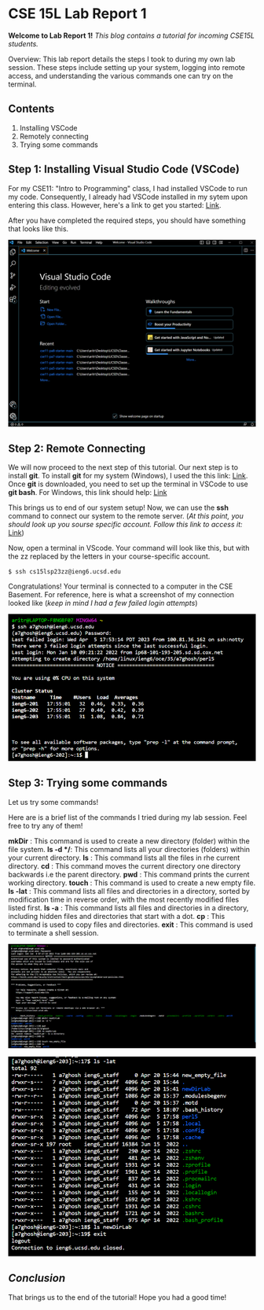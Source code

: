 CSE 15L Lab Report 1
====================
**Welcome to Lab Report 1!** *This blog contains a tutorial for incoming CSE15L students.*


Overview: This lab report details the steps I took to during my own lab session. These steps include setting up your system, logging into remote access, and understanding the various commands one can try on the terminal.


Contents
--------

1. Installing VSCode
2. Remotely connecting
3. Trying some commands


Step 1: Installing Visual Studio Code (VSCode)
------------------------------------

For my CSE11: "Intro to Programming" class, I had installed VSCode to run my code. Consequently, I already had VSCode installed in my sytem upon entering this class. 
However, here's a link to get you started: [Link](https://code.visualstudio.com/).

After you have completed the required steps, you should have something that looks like this.


![Image](VSCode_Screenshot.png)

Step 2: Remote Connecting
-------------------------

We will now proceed to the next step of this tutorial. Our next step is to install **git**. To install **git** for my system (Windows), I used the this link: [Link](https://gitforwindows.org/). Once **git** is downloaded, you need to set up the terminal in VSCode to use **git bash**. For Windows, this link should help: [Link](https://stackoverflow.com/questions/42606837/how-do-i-use-bash-on-windows-from-the-visual-studio-code-integrated-terminal/50527994#50527994)

This brings us to end of our system setup! Now, we can use the **ssh** command to connect our system to the remote server. (*At this point, you should look up you sourse specific account. Follow this link to access it:* [Link](https://sdacs.ucsd.edu/~icc/index.php))

Now, open a terminal in VScode. Your command will look like this, but with the zz replaced by the letters in your course-specific account.

```
$ ssh cs15lsp23zz@ieng6.ucsd.edu
```

Congratulations! Your terminal is connected to a computer in the CSE Basement. For reference, here is what a screenshot of my connection looked like (*keep in mind I had a few failed login attempts*)

![Image](Screenshot_remote_connection.png)


Step 3: Trying some commands
----------------------------

Let us try some commands! 

Here are is a brief list of the commands I tried during my lab session. Feel free to try any of them! 

**mkDir**    : This command is used to create a new directory (folder) within the file system.
**ls -d \*/**: This command lists all your directories (folders) within your current directory.
**ls**       : This command lists all the files in rhe current directory.
**cd**       : This command moves the current directory one directory backwards i.e the parent directory.
**pwd**      : This command prints the current working directory.
**touch**    : This command is used to create a new empty file.
**ls -lat**  : This command lists all files and directories in a directory, sorted by modification time in reverse order, with the most recently modified files listed                first.
**ls -a**    : This command lists all files and directories in a directory, including hidden files and directories that start with a dot.
**cp**       : This command is used to copy files and directories.
**exit**     : This command is used to terminate a shell session.


![Image](screenshot_lab1_commands1.png)


![Image](screenshot_lab1_commands2.png)


*Conclusion*
-------------
That brings us to the end of the tutorial! Hope you had a good time!
  
 
